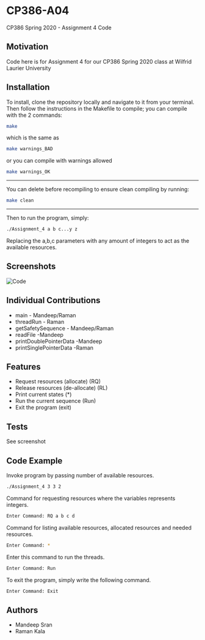 # CP386-A04

CP386 Spring 2020 - Assignment 4 Code

## Motivation

Code here is for Assignment 4 for our CP386 Spring 2020 class at Wilfrid Laurier University

## Installation

To install, clone the repository locally and navigate to it from your terminal.
Then follow the instructions in the Makefile to compile; you can compile with the 2 commands:

```bash
make
```

which is the same as

```bash
make warnings_BAD
```

or you can compile with warnings allowed

```bash
make warnings_OK
```

---

You can delete before recompiling to ensure clean compiling by running:

```bash
make clean
```

---

Then to run the program, simply:

```bash
./Assignment_4 a b c...y z
```

Replacing the a,b,c parameters with any amount of integers to act as the available resources.

## Screenshots

![Code](https://cdn.discordapp.com/attachments/670139641025921046/737414849750892544/unknown_2.png)

## Individual Contributions
* main - Mandeep/Raman
* threadRun - Raman
* getSafetySequence - Mandeep/Raman
* readFile -Mandeep
* printDoublePointerData -Mandeep
* printSinglePointerData -Raman

## Features
* Request resources (allocate) (RQ)
* Release resources (de-allocate) (RL)
* Print current states (*)
* Run the current sequence (Run)
* Exit the program (exit)

## Tests
See screenshot

## Code Example
Invoke program by passing number of available resources.
```bash
./Assignment_4 3 3 2
```

Command for requesting resources where the variables represents integers.
```bash
Enter Command: RQ a b c d
```

Command for listing available resources, allocated resources and needed resources.
```bash
Enter Command: *
```
Enter this command to run the threads.
```bash
Enter Command: Run
```

To exit the program, simply write the following command. 
```bash
Enter Command: Exit
```
## Authors
* Mandeep Sran
* Raman Kala